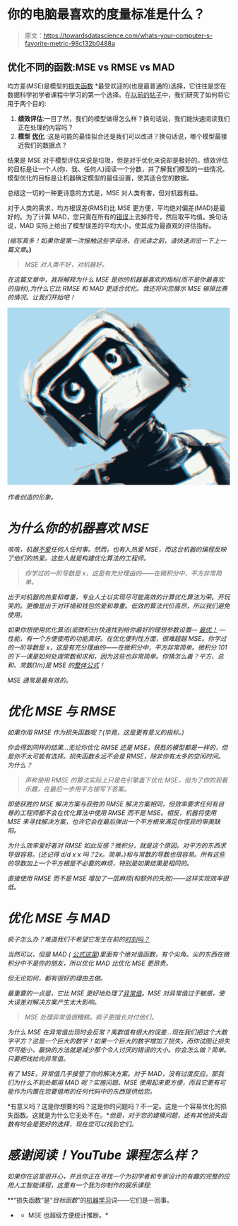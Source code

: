 # 你的电脑最喜欢的度量标准是什么？

> 原文：<https://towardsdatascience.com/whats-your-computer-s-favorite-metric-98c132b0488a>

## 优化不同的函数:MSE vs RMSE vs MAD

均方差(MSE)是模型的[损失函数](http://bit.ly/quaesita_emperor) *最受欢迎的(也是最普通的)选择，它往往是您在数据科学初学者课程中学习的第一个选择。在[以前的帖子](https://bit.ly/quaesita_mseeg)中，我们研究了如何将它用于两个目的:

1.  **绩效评估**:一目了然，我们的模型做得怎么样？换句话说，我们能快速阅读我们正在处理的内容吗？
2.  **模型** [**优化**](https://bit.ly/mfml_045) :这是可能的最佳拟合还是我们可以改进？换句话说，哪个模型最接近我们的数据点？

结果是 MSE 对于模型评估来说是垃圾，但是对于优化来说却是极好的。绩效评估的目标是让一个*人*(你、我、任何人)阅读一个分数，并了解我们模型的一些情况。模型优化的目标是让机器确定模型的最佳设置，使其适合您的数据。

总结这一切的一种更诗意的方式是，MSE 对人类有害，但对机器有益。

对于人类的需求，均方根误差(RMSE)比 MSE 更方便，平均绝对偏差(MAD)是最好的。为了计算 MAD，您只需在所有的[错误](http://bit.ly/quaesita_babymse)上去掉符号，然后取平均值。换句话说，MAD 实际上给出了模型误差的平均大小，使其成为最直观的评估指标。

*(缩写真多！如果你是第一次接触这些字母汤，在阅读之前，请快速浏览一下上一篇文章*[](https://bit.ly/quaesita_mseeg)**。)**

> *MSE 对人类不好，对机器好。*

*在这篇文章中，我将解释为什么 MSE 是你的机器最喜欢的指标(而不是你最喜欢的指标),为什么它比 RMSE 和 MAD 更适合优化。我还将向您展示 MSE 输掉比赛的情况。让我们开始吧！*

*![](img/cd09fbed2380612db0e9dfed834a3e65.png)*

*作者创造的形象。*

# *为什么你的机器喜欢 MSE*

*咳咳，机器[不爱](http://bit.ly/quaesita_ethics)任何人任何事。然而，也有*人*热爱 MSE，而这台机器的编程反映了他们的热爱。这些人就是构建优化算法的工程师。*

> *你学过的一阶导数是 x，这是有充分理由的——在微积分中，平方非常简单。*

*出于对机器的热爱和尊重，专业人士以实现尽可能高效的计算优化算法为荣。开玩笑的。更像是出于对环境和钱包的爱和尊重。低效的算法代价高昂，所以我们避免使用。*

*如果你想使用优化算法(或微积分)快速找到给你最好的理想参数设置— [最优！](http://bit.ly/mfml_046) —性能，有一个方便使用的功能真好。在优化便利性方面，很难超越 MSE。你学过的一阶导数是 x，这是有充分理由的——在微积分中，平方非常简单。微积分 101 的下一课是如何处理常数和求和，因为这些也非常简单。你猜怎么着？平方、总和、常数(1/n)是 MSE 的[整体公式](https://en.wikipedia.org/wiki/Mean_squared_error#Predictor)！*

*MSE 通常是最有效的。*

# *优化 MSE 与 RMSE*

*如果你用 RMSE 作为损失函数呢？(毕竟，这是更有意义的指标。)*

*你会得到同样的结果…无论你优化 RMSE 还是 MSE，获胜的模型都是一样的，但是你不太可能有选择。损失函数永远不会是 RMSE，除非你有太多的空闲时间。为什么？*

> *声称使用 RMSE 的算法实际上只是在引擎盖下优化 MSE，但为了你的观看乐趣，在最后一步用平方根写下答案。*

*即使获胜的 MSE 解决方案与获胜的 RMSE 解决方案相同，但效率要求任何有自尊的工程师都不会在优化算法中使用 RMSE 而不是 MSE。相反，机器将使用 MSE 来寻找解决方案，也许它会在最后弹出一个平方根来满足你怪异的审美缺陷。*

*为什么效率爱好者对 RMSE 如此反感？微积分，就是这个原因。对平方的东西求导很容易。(还记得 d/d *x x* 吗？2x。简单。)和与常数的导数也很容易。所有这些的导数加上一个平方根是不必要的麻烦，特别是如果结果是相同的。*

*直接使用 RMSE 而不是 MSE 增加了一层麻烦(和额外的失败)——这样实现效率很低。*

# *优化 MSE 与 MAD*

*疯子怎么办？难道我们不希望它发生在前的[时刻吗？](http://bit.ly/quaesita_lemur)*

*当然可以，但是 MAD ( [公式这里](https://en.wikipedia.org/wiki/Median_absolute_deviation))里面有个绝对值函数，有个尖角。尖的东西在微积分中不是你的朋友，所以优化 MAD 比优化 MSE 更昂贵。*

*但无论如何，都有很好的理由去做。*

*最重要的一点是，它比 MSE 更好地处理了[异常值](http://bit.ly/quaesita_ytoutliers)。MSE 对异常值过于敏感，使大误差对解决方案产生太大影响。*

> *MSE 处理异常值很糟糕。疯子更擅长对付他们。*

*为什么 MSE 在异常值出现时会反常？离群值有很大的误差…现在我们把这个大数字平方？这是一个巨大的数字！如果一个巨大的数字增加了损失，而你试图让损失尽可能小，最快的方法就是减少那个令人讨厌的错误的大小。你会怎么做？简单。只要把线拉向异常值。*

*有了 MSE，异常值几乎接管了你的解决方案。对于 MAD，没有过度反应。那我们为什么不到处都用 MAD 呢？实施问题。MSE 使用起来更方便，而且它更有可能作为内置在您要借用的任何代码中的东西提供给您。*

*有意义吗？这是你想要的吗？这是你的问题吗？不一定。这是一个容易优化的损失函数。这就是为什么它无处不在。**但是，对于您的建模问题，还有其他损失函数有时会是更好的选择，现在您可以找到它们。*

# *感谢阅读！YouTube 课程怎么样？*

*如果你在这里很开心，并且你正在寻找一个为初学者和专家设计的有趣的完整的应用人工智能课程，这里有一个我为你制作的娱乐课程:*

**“损失函数”是“*目标函数*”的[机器学习](http://bit.ly/quaesita_emperorm)词——它们是一回事。
* * MSE 也超级方便统计推断。*